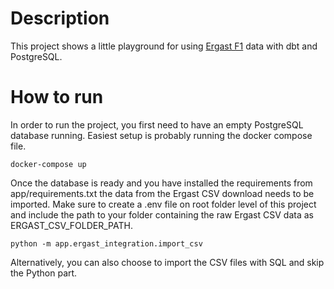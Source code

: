 # Description
This project shows a little playground for using [Ergast F1](http://ergast.com/mrd/) data with dbt and PostgreSQL. 

# How to run
In order to run the project, you first need to have an empty PostgreSQL database running. Easiest setup is probably running the docker compose file.

    docker-compose up

Once the database is ready and you have installed the requirements from app/requirements.txt the data from the Ergast CSV download needs to be imported. Make sure to create a .env file on root folder level of this project and include the path to your folder containing the raw Ergast CSV data as ERGAST_CSV_FOLDER_PATH.

    python -m app.ergast_integration.import_csv

Alternatively, you can also choose to import the CSV files with SQL and skip the Python part.


